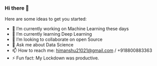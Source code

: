 ### Hi there 👋


Here are some ideas to get you started:

- 🔭 I’m currently working on Machine Learning these days
- 🌱 I’m currently learning Deep Learning
- 👯 I’m looking to collaborate on open Source
- 💬 Ask me about Data Science
- 📫 How to reach me: himanshu21021@gmail.com / +918800883363
- ⚡ Fun fact: My Lockdown was productive.

